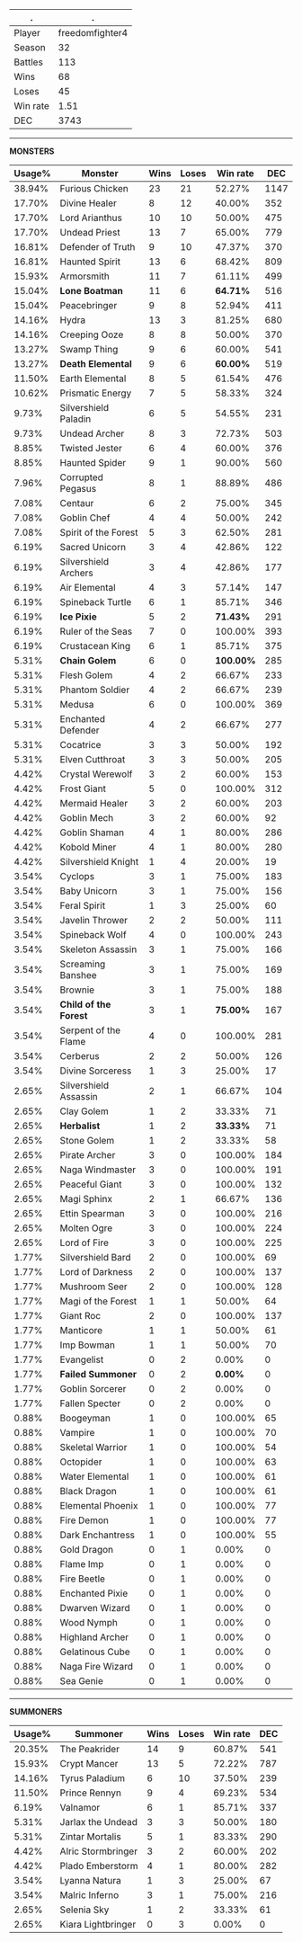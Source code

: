 .|.
|-|-
Player|freedomfighter4
Season|32
Battles|113
Wins|68
Loses|45
Win rate|1.51
DEC|3743

---
**MONSTERS**

Usage%|Monster|Wins|Loses|Win rate|DEC|
-|-|-|-|-|-|
38.94%|Furious Chicken|23|21|52.27%|1147|
17.70%|Divine Healer|8|12|40.00%|352|
17.70%|Lord Arianthus|10|10|50.00%|475|
17.70%|Undead Priest|13|7|65.00%|779|
16.81%|Defender of Truth|9|10|47.37%|370|
16.81%|Haunted Spirit|13|6|68.42%|809|
15.93%|Armorsmith|11|7|61.11%|499|
15.04%|**Lone Boatman**|11|6|**64.71%**|516|
15.04%|Peacebringer|9|8|52.94%|411|
14.16%|Hydra|13|3|81.25%|680|
14.16%|Creeping Ooze|8|8|50.00%|370|
13.27%|Swamp Thing|9|6|60.00%|541|
13.27%|**Death Elemental**|9|6|**60.00%**|519|
11.50%|Earth Elemental|8|5|61.54%|476|
10.62%|Prismatic Energy|7|5|58.33%|324|
9.73%|Silvershield Paladin|6|5|54.55%|231|
9.73%|Undead Archer|8|3|72.73%|503|
8.85%|Twisted Jester|6|4|60.00%|376|
8.85%|Haunted Spider|9|1|90.00%|560|
7.96%|Corrupted Pegasus|8|1|88.89%|486|
7.08%|Centaur|6|2|75.00%|345|
7.08%|Goblin Chef|4|4|50.00%|242|
7.08%|Spirit of the Forest|5|3|62.50%|281|
6.19%|Sacred Unicorn|3|4|42.86%|122|
6.19%|Silvershield Archers|3|4|42.86%|177|
6.19%|Air Elemental|4|3|57.14%|147|
6.19%|Spineback Turtle|6|1|85.71%|346|
6.19%|**Ice Pixie**|5|2|**71.43%**|291|
6.19%|Ruler of the Seas|7|0|100.00%|393|
6.19%|Crustacean King|6|1|85.71%|375|
5.31%|**Chain Golem**|6|0|**100.00%**|285|
5.31%|Flesh Golem|4|2|66.67%|233|
5.31%|Phantom Soldier|4|2|66.67%|239|
5.31%|Medusa|6|0|100.00%|369|
5.31%|Enchanted Defender|4|2|66.67%|277|
5.31%|Cocatrice|3|3|50.00%|192|
5.31%|Elven Cutthroat|3|3|50.00%|205|
4.42%|Crystal Werewolf|3|2|60.00%|153|
4.42%|Frost Giant|5|0|100.00%|312|
4.42%|Mermaid Healer|3|2|60.00%|203|
4.42%|Goblin Mech|3|2|60.00%|92|
4.42%|Goblin Shaman|4|1|80.00%|286|
4.42%|Kobold Miner|4|1|80.00%|280|
4.42%|Silvershield Knight|1|4|20.00%|19|
3.54%|Cyclops|3|1|75.00%|183|
3.54%|Baby Unicorn|3|1|75.00%|156|
3.54%|Feral Spirit|1|3|25.00%|60|
3.54%|Javelin Thrower|2|2|50.00%|111|
3.54%|Spineback Wolf|4|0|100.00%|243|
3.54%|Skeleton Assassin|3|1|75.00%|166|
3.54%|Screaming Banshee|3|1|75.00%|169|
3.54%|Brownie|3|1|75.00%|188|
3.54%|**Child of the Forest**|3|1|**75.00%**|167|
3.54%|Serpent of the Flame|4|0|100.00%|281|
3.54%|Cerberus|2|2|50.00%|126|
3.54%|Divine Sorceress|1|3|25.00%|17|
2.65%|Silvershield Assassin|2|1|66.67%|104|
2.65%|Clay Golem|1|2|33.33%|71|
2.65%|**Herbalist**|1|2|**33.33%**|71|
2.65%|Stone Golem|1|2|33.33%|58|
2.65%|Pirate Archer|3|0|100.00%|184|
2.65%|Naga Windmaster|3|0|100.00%|191|
2.65%|Peaceful Giant|3|0|100.00%|132|
2.65%|Magi Sphinx|2|1|66.67%|136|
2.65%|Ettin Spearman|3|0|100.00%|216|
2.65%|Molten Ogre|3|0|100.00%|224|
2.65%|Lord of Fire|3|0|100.00%|225|
1.77%|Silvershield Bard|2|0|100.00%|69|
1.77%|Lord of Darkness|2|0|100.00%|137|
1.77%|Mushroom Seer|2|0|100.00%|128|
1.77%|Magi of the Forest|1|1|50.00%|64|
1.77%|Giant Roc|2|0|100.00%|137|
1.77%|Manticore|1|1|50.00%|61|
1.77%|Imp Bowman|1|1|50.00%|70|
1.77%|Evangelist|0|2|0.00%|0|
1.77%|**Failed Summoner**|0|2|**0.00%**|0|
1.77%|Goblin Sorcerer|0|2|0.00%|0|
1.77%|Fallen Specter|0|2|0.00%|0|
0.88%|Boogeyman|1|0|100.00%|65|
0.88%|Vampire|1|0|100.00%|70|
0.88%|Skeletal Warrior|1|0|100.00%|54|
0.88%|Octopider|1|0|100.00%|63|
0.88%|Water Elemental|1|0|100.00%|61|
0.88%|Black Dragon|1|0|100.00%|61|
0.88%|Elemental Phoenix|1|0|100.00%|77|
0.88%|Fire Demon|1|0|100.00%|77|
0.88%|Dark Enchantress|1|0|100.00%|55|
0.88%|Gold Dragon|0|1|0.00%|0|
0.88%|Flame Imp|0|1|0.00%|0|
0.88%|Fire Beetle|0|1|0.00%|0|
0.88%|Enchanted Pixie|0|1|0.00%|0|
0.88%|Dwarven Wizard|0|1|0.00%|0|
0.88%|Wood Nymph|0|1|0.00%|0|
0.88%|Highland Archer|0|1|0.00%|0|
0.88%|Gelatinous Cube|0|1|0.00%|0|
0.88%|Naga Fire Wizard|0|1|0.00%|0|
0.88%|Sea Genie|0|1|0.00%|0|

---
**SUMMONERS**

Usage%|Summoner|Wins|Loses|Win rate|DEC|
-|-|-|-|-|-|
20.35%|The Peakrider|14|9|60.87%|541|
15.93%|Crypt Mancer|13|5|72.22%|787|
14.16%|Tyrus Paladium|6|10|37.50%|239|
11.50%|Prince Rennyn|9|4|69.23%|534|
6.19%|Valnamor|6|1|85.71%|337|
5.31%|Jarlax the Undead|3|3|50.00%|180|
5.31%|Zintar Mortalis|5|1|83.33%|290|
4.42%|Alric Stormbringer|3|2|60.00%|202|
4.42%|Plado Emberstorm|4|1|80.00%|282|
3.54%|Lyanna Natura|1|3|25.00%|67|
3.54%|Malric Inferno|3|1|75.00%|216|
2.65%|Selenia Sky|1|2|33.33%|61|
2.65%|Kiara Lightbringer|0|3|0.00%|0|
